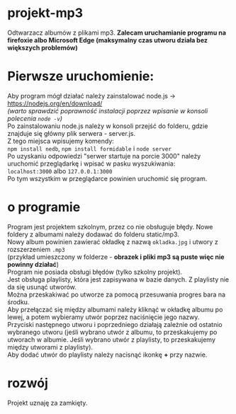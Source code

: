 # projekt-mp3
Odtwarzacz albumów z plikami mp3. <b>Zalecam uruchamianie programu na firefoxie albo Microsoft Edge (maksymalny czas utworu działa bez większych problemów)</b><br>
# Pierwsze uruchomienie:
Aby program mógł działać należy zainstalować node.js -> https://nodejs.org/en/download/ <br>
<i>(warto sprawdzić poprawność instalacji poprzez wpisanie w konsoli polecenia <code>node -v</code>)</i><br>
Po zainstalowaniu node.js należy w konsoli przejść do folderu, gdzie znajduje się główny plik serwera - server.js.<br>
Z tego miejsca wpisujemy komendy:<br>
<code>npm install nedb</code>, <code>npm install formidable</code> i <code>node server</code><br>
Po uzyskaniu odpowiedzi "serwer startuje na porcie 3000" należy uruchomić przeglądarkę i wpisać w pasku wyszukiwania:<br>
<code>localhost:3000</code> albo <code>127.0.0.1:3000</code><br>
Po tym wszystkim w przeglądarce powinien uruchomić się program.
# o programie
Program jest projektem szkolnym, przez co nie obsługuje błędy. Nowe foldery z albumami należy dodawać do folderu static/mp3.<br>
Nowy album powinien zawierać okładkę z nazwą <code>okladka.jpg</code> i utwory z rozszerzeniem <code>.mp3</code><br>
(przykład umieszczony w folderze - <b>obrazek i pliki mp3 są puste więc nie powinny działać</b>)<br>
Program nie posiada obsługi błędów (tylko szkolny projekt).<br>
Jest obsługa playlisty, która jest zapisywana w bazie danych. Z playlisty nie da się usunąć utworów.<br>
Można przeskakiwać po utworze za pomocą przesuwania progres bara na środku.<br>
Aby przełączać się między albumami należy kliknąć w okładkę albumu po lewej, a potem wybieramy utwór poprzez naciśnięcie jego nazwy.<br>
Przyciski następnego utworu i poprzedniego działają zależnie od ostatnio wybranego utworu (jeśli wybrano utwór z albumu, to przeskakujemy po utworach w albumie. Jeśli wybrano utwór z playlisty, to przeskakujemy między utworami z playlisty).<br>
Aby dodać utwór do playlisty należy nacisnąć ikonkę <b>+</b> przy nazwie.<br>
# rozwój
Projekt uznaję za zamkięty.
